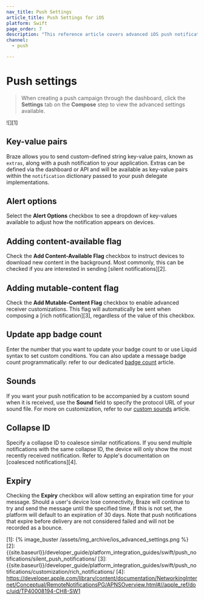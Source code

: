 ```yaml
---
nav_title: Push Settings
article_title: Push Settings for iOS
platform: Swift
page_order: 7
description: "This reference article covers advanced iOS push notification settings such as alert options, sounds, expiry, and more, for the Swift SDK."
channel:
  - push

---
```


# Push settings

> When creating a push campaign through the dashboard, click the **Settings** tab on the **Compose** step to view the advanced settings available.

![][1]

## Key-value pairs

Braze allows you to send custom-defined string key-value pairs, known as `extras`, along with a push notification to your application. Extras can be defined via the dashboard or API and will be available as key-value pairs within the `notification` dictionary passed to your push delegate implementations.

## Alert options

Select the **Alert Options** checkbox to see a dropdown of key-values available to adjust how the notification appears on devices.

## Adding content-available flag

Check the **Add Content-Available Flag** checkbox to instruct devices to download new content in the background. Most commonly, this can be checked if you are interested in sending [silent notifications][2].

## Adding mutable-content flag

Check the **Add Mutable-Content Flag** checkbox to enable advanced receiver customizations. This flag will automatically be sent when composing a [rich notification][3], regardless of the value of this checkbox.

## Update app badge count

Enter the number that you want to update your badge count to or use Liquid syntax to set custom conditions. You can also update a message badge count programmatically: refer to our dedicated [badge count]({{site.baseurl}}/developer_guide/platform_integration_guides/swift/push_notifications/customization/badges/) article.

## Sounds

If you want your push notification to be accompanied by a custom sound when it is received, use the **Sound** field to specify the protocol URL of your sound file. For more on customization, refer to our [custom sounds]({{site.baseurl}}/developer_guide/platform_integration_guides/swift/push_notifications/customization/custom_sounds/) article.

## Collapse ID

Specify a collapse ID to coalesce similar notifications. If you send multiple notifications with the same collapse ID, the device will only show the most recently received notification. Refer to Apple's documentation on [coalesced notifications][4].

## Expiry

Checking the **Expiry** checkbox will allow setting an expiration time for your message. Should a user's device lose connectivity, Braze will continue to try and send the message until the specified time. If this is not set, the platform will default to an expiration of 30 days. Note that push notifications that expire before delivery are not considered failed and will not be recorded as a bounce.

[1]: {% image_buster /assets/img_archive/ios_advanced_settings.png %}
[2]: {{site.baseurl}}/developer_guide/platform_integration_guides/swift/push_notifications/silent_push_notifications/
[3]: {{site.baseurl}}/developer_guide/platform_integration_guides/swift/push_notifications/customization/rich_notifications/
[4]: https://developer.apple.com/library/content/documentation/NetworkingInternet/Conceptual/RemoteNotificationsPG/APNSOverview.html#//apple_ref/doc/uid/TP40008194-CH8-SW1
